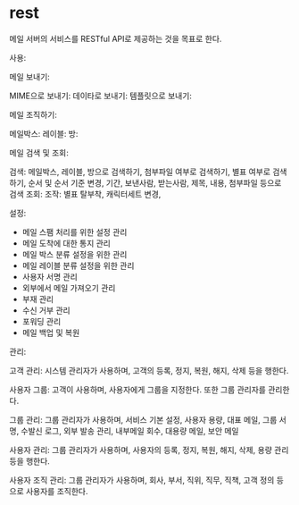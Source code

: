 # rest

메일 서버의 서비스를 RESTful API로 제공하는 것을 목표로 한다.

사용:

 메일 보내기:

  MIME으로 보내기:
  데이타로 보내기:
  템플릿으로 보내기:

 메일 조직하기:

  메일박스:
  레이블:
  방:

 메일 검색 및 조회:

  검색: 메일박스, 레이블, 방으로 검색하기, 첨부파일 여부로 검색하기, 별표 여부로 검색하기, 순서 및 순서 기준 변경, 기간, 보낸사람, 받는사람, 제목, 내용, 첨부파일 등으로 검색
  조회:
  조작: 별표 탈부착, 캐릭터세트 변경,

 설정:

- 메일 스팸 처리를 위한 설정 관리
- 메일 도착에 대한 통지 관리
- 메일 박스 분류 설정을 위한 관리
- 메일 레이블 분류 설정을 위한 관리
- 사용자 서명 관리
- 외부에서 메일 가져오기 관리
- 부재 관리
- 수신 거부 관리
- 포워딩 관리
- 메일 백업 및 복원

관리:

 고객 관리: 시스템 관리자가 사용하며, 고객의 등록, 정지, 복원, 해지, 삭제 등을 행한다.

 사용자 그룹: 고객이 사용하며, 사용자에게 그룹을 지정한다. 또한 그룹 관리자를 관리한다.

 그룹 관리: 그룹 관리자가 사용하며, 서비스 기본 설정, 사용자 용량, 대표 메일, 그룹 서명, 수발신 로그, 외부 발송 관리, 내부메일 회수, 대용량 메일, 보안 메일

 사용자 관리: 그룹 관리자가 사용하며, 사용자의 등록, 정지, 복원, 해지, 삭제, 용량 관리 등을 행한다.

 사용자 조직 관리: 그룹 관리자가 사용하며, 회사, 부서, 직위, 직무, 직책, 고객 정의 등으로 사용자를 조직한다.


